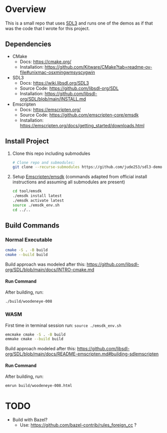 # Overview

This is a small repo that uses [SDL3](https://wiki.libsdl.org/SDL3)
and runs one of the demos as if that was the code that I wrote for this
project.

## Dependencies

- CMake
  - Docs: https://cmake.org/
  - Installation: https://github.com/Kitware/CMake?tab=readme-ov-file#unixmac-osxmingwmsyscygwin
- SDL3
  - Docs: https://wiki.libsdl.org/SDL3
  - Source Code: https://github.com/libsdl-org/SDL
  - Installation: https://github.com/libsdl-org/SDL/blob/main/INSTALL.md
- Emscripten
  - Docs: https://emscripten.org/
  - Source Code: https://github.com/emscripten-core/emsdk
  - Installation: https://emscripten.org/docs/getting_started/downloads.html

## Install Project

1. Clone this repo including submodules 
    ```bash
    # Clone repo and submodules:
    git clone --recurse-submodules https://github.com/jude253/sdl3-demo-game.git
    ```
1. Setup [Emscripten/emsdk](https://emscripten.org/docs/getting_started/downloads.html) (commands adapted from official install instructions and 
assuming all submodules are present)

    ```bash
    cd tool/emsdk
    ./emsdk install latest
    ./emsdk activate latest
    source ./emsdk_env.sh
    cd ../..
    ```

## Build Commands

### Normal Executable
```bash
cmake -S . -B build
cmake --build build
```

Build approach was modeled after this: https://github.com/libsdl-org/SDL/blob/main/docs/INTRO-cmake.md

#### Run Command

After building, run: 
```bash
./build/woodeneye-008
```


### WASM

First time in terminal session run: `source ./emsdk_env.sh`

```bash
emcmake cmake -S . -B build
emmake cmake --build build
```

Build approach modeled after this: https://github.com/libsdl-org/SDL/blob/main/docs/README-emscripten.md#building-sdlemscripten

#### Run Command

After building, run: 
```bash
emrun build/woodeneye-008.html
```


# TODO
- Build with Bazel?
  - Use: https://github.com/bazel-contrib/rules_foreign_cc ?